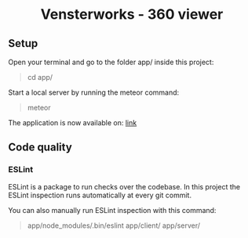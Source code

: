 <div style="text-align: center;"><h1>Vensterworks - 360 viewer</h1></div> 

## Setup

Open your terminal and go to the folder app/ inside this project:
> cd app/

Start a local server by running the meteor command:
> meteor

The application is now available on: [link](http://localhost:3000)

## Code quality

### ESLint

ESLint is a package to run checks over the codebase. In this project the ESLint inspection runs automatically at every git commit.

You can also manually run ESLint inspection with this command:

> app/node_modules/.bin/eslint app/client/ app/server/